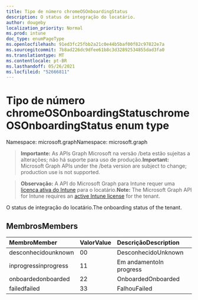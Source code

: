 ```yaml
---
title: Tipo de número chromeOSOnboardingStatus
description: O status de integração do locatário.
author: dougeby
localization_priority: Normal
ms.prod: intune
doc_type: enumPageType
ms.openlocfilehash: 91ed3fc25fbb2a21c0e44b5baf00f82c97822e7a
ms.sourcegitcommit: 7b8ad226dc9dfee61b8c3d32892534855dad3fa0
ms.translationtype: MT
ms.contentlocale: pt-BR
ms.lasthandoff: 05/26/2021
ms.locfileid: "52666811"
---
```

# <a name="chromeosonboardingstatus-enum-type"></a><span data-ttu-id="8feca-103">Tipo de número chromeOSOnboardingStatus</span><span class="sxs-lookup"><span data-stu-id="8feca-103">chromeOSOnboardingStatus enum type</span></span>

<span data-ttu-id="8feca-104">Namespace: microsoft.graph</span><span class="sxs-lookup"><span data-stu-id="8feca-104">Namespace: microsoft.graph</span></span>

> <span data-ttu-id="8feca-105">**Importante:** As APIs Graph Microsoft na versão /beta estão sujeitas a alterações; não há suporte para uso de produção.</span><span class="sxs-lookup"><span data-stu-id="8feca-105">**Important:** Microsoft Graph APIs under the /beta version are subject to change; production use is not supported.</span></span>

> <span data-ttu-id="8feca-106">**Observação:** A API do Microsoft Graph para Intune requer uma [licença ativa do Intune](https://go.microsoft.com/fwlink/?linkid=839381) para o locatário.</span><span class="sxs-lookup"><span data-stu-id="8feca-106">**Note:** The Microsoft Graph API for Intune requires an [active Intune license](https://go.microsoft.com/fwlink/?linkid=839381) for the tenant.</span></span>

<span data-ttu-id="8feca-107">O status de integração do locatário.</span><span class="sxs-lookup"><span data-stu-id="8feca-107">The onboarding status of the tenant.</span></span>

## <a name="members"></a><span data-ttu-id="8feca-108">Membros</span><span class="sxs-lookup"><span data-stu-id="8feca-108">Members</span></span>
|<span data-ttu-id="8feca-109">Membro</span><span class="sxs-lookup"><span data-stu-id="8feca-109">Member</span></span>|<span data-ttu-id="8feca-110">Valor</span><span class="sxs-lookup"><span data-stu-id="8feca-110">Value</span></span>|<span data-ttu-id="8feca-111">Descrição</span><span class="sxs-lookup"><span data-stu-id="8feca-111">Description</span></span>|
|:---|:---|:---|
|<span data-ttu-id="8feca-112">desconhecido</span><span class="sxs-lookup"><span data-stu-id="8feca-112">unknown</span></span>|<span data-ttu-id="8feca-113">0</span><span class="sxs-lookup"><span data-stu-id="8feca-113">0</span></span>|<span data-ttu-id="8feca-114">Desconhecido</span><span class="sxs-lookup"><span data-stu-id="8feca-114">Unknown</span></span>|
|<span data-ttu-id="8feca-115">inprogress</span><span class="sxs-lookup"><span data-stu-id="8feca-115">inprogress</span></span>|<span data-ttu-id="8feca-116">1</span><span class="sxs-lookup"><span data-stu-id="8feca-116">1</span></span>|<span data-ttu-id="8feca-117">Em andamento</span><span class="sxs-lookup"><span data-stu-id="8feca-117">In progress</span></span>|
|<span data-ttu-id="8feca-118">onboarded</span><span class="sxs-lookup"><span data-stu-id="8feca-118">onboarded</span></span>|<span data-ttu-id="8feca-119">2</span><span class="sxs-lookup"><span data-stu-id="8feca-119">2</span></span>|<span data-ttu-id="8feca-120">Onboarded</span><span class="sxs-lookup"><span data-stu-id="8feca-120">Onboarded</span></span>|
|<span data-ttu-id="8feca-121">failed</span><span class="sxs-lookup"><span data-stu-id="8feca-121">failed</span></span>|<span data-ttu-id="8feca-122">3</span><span class="sxs-lookup"><span data-stu-id="8feca-122">3</span></span>|<span data-ttu-id="8feca-123">Falhou</span><span class="sxs-lookup"><span data-stu-id="8feca-123">Failed</span></span>|




